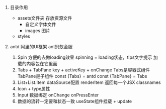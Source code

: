 1. 目录作用
    - assets文件夹 存放资源文件
        - 自定义字体文件
        - images 图片
    - styles

2. antd 阿里的UI框架 ant蚂蚁金服
    1. Spin 方便的去做loading效果
        spinning = loading状态，tips文字提示
        加载的内容包在它里面
    2. Tabs + TabPane key + activeKey + onChange
        Tabs是容器式组件
        TabPane是子组件
        const {Tabs} = antd
        const {TabPane} = Tabs
    3. List+List.Item
        dataSource配置
        renderItem 返回每一个JSX
        classnames
    4. Icon + type属性
    5. Input
        数据绑定 onChange onPressEnter
    6. 数据的流转一定要和状态一致
        useState组件挂载 + update